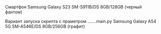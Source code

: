 Смартфон Samsung Galaxy S23 SM-S911B/DS 8GB/128GB (черный фантом)

Вариант запуска скрипта с праметром
.......main.py Samsung Galaxy A54 5G SM-A546E/DS 8GB/256GB (графит)
